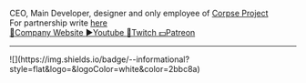 CEO, Main Developer, designer and only employee of <a href="https://corpseproject.com">Corpse Project</a>
<br />
For partnership write <a href="">here</a>
<br />
<a href="https://corpseproject.com">🏢Company Website </a>
<a href="https://www.youtube.com/channel/UCBZEqzr_-6y-PMK3spcCjUg">▶Youtube </a>
<a href="https://www.twitch.tv/mongreltm">🔴Twitch </a>
<a href="https://www.patreon.com/mongrelP">💵Patreon </a>
<hr />
![](https://img.shields.io/badge/<WORD_ON_LEFT>-<WORD_ON_RIGHT>-informational?style=flat&logo=<LOGO_NAME>&logoColor=white&color=2bbc8a)
